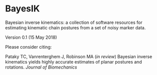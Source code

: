 # BayesIK

Bayesian inverse kinematics:   a collection of software resources for estimating kinematic chain postures from a set of noisy marker data.

Version 0.1   (15 May 2018)


Please consider citing:

Pataky TC, Vanrenterghem J, Robinson MA (*in review*)
Bayesian inverse kinematics yields highly accurate estimates of planar postures and rotations.
*Journal of Biomechanics*
